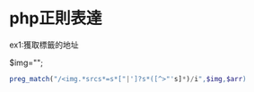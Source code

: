 # php正則表達

ex1:獲取<img>標籤的地址

$img="<img href="http://127.0.0.1/img/1.jpg"/>";

```php
preg_match("/<img.*srcs*=s*["|']?s*([^>"'s]*)/i",$img,$arr)
```

